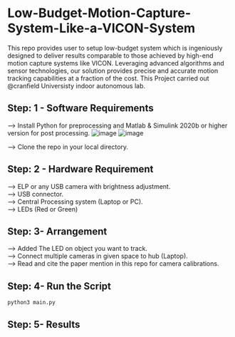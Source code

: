 # Low-Budget-Motion-Capture-System-Like-a-VICON-System

This repo provides user to setup low-budget system which is ingeniously designed to deliver results comparable to those achieved by high-end motion capture systems like VICON. Leveraging advanced algorithms and sensor technologies, our solution provides precise and accurate motion tracking capabilities at a fraction of the cost. This Project carried out @cranfield Universisty indoor autonomous lab.

## Step: 1 - Software Requirements
--> Install Python for preprocessing and Matlab & Simulink 2020b or higher version for post processing. 
![image](https://github.com/Ravi123pashchapur/Low-Budget-Motion-Capture-System-Like-a-VICON-System/assets/56997905/7c035475-7aa9-49e0-8187-9acbf1230426)
![image](https://github.com/Ravi123pashchapur/Low-Budget-Motion-Capture-System-Like-a-VICON-System/assets/56997905/f8047379-32bc-4bfd-8f04-ab60712ccc3e)


--> Clone the repo in your local directory.

## Step: 2 - Hardware Requirement
--> ELP or any USB camera with brightness adjustment.  
--> USB connector.  
--> Central Processing system (Laptop or PC).  
--> LEDs (Red or Green)

## Step: 3- Arrangement
--> Added The LED on object you want to track.  
--> Connect multiple cameras in given space to hub (Laptop).  
--> Read and cite the paper mention in this repo for camera calibrations.

## Step: 4- Run the Script 

```
python3 main.py
```
## Step: 5- Results 
